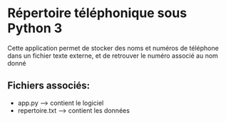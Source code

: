 # **Répertoire téléphonique sous Python 3**

Cette application permet de stocker des noms et numéros de téléphone dans un fichier texte externe, et de retrouver le numéro associé au nom donné

## Fichiers associés:

 - app.py —> contient le logiciel
 - repertoire.txt —> contient les données
